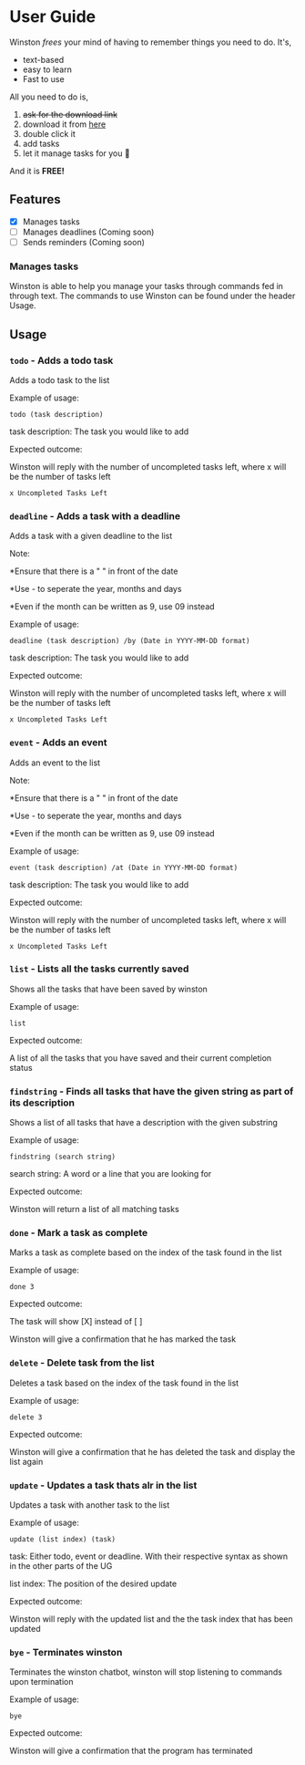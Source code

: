 # User Guide
Winston *frees* your mind of having to remember things you need to do. It's,
* text-based
* easy to learn
* Fast to use

All you need to do is,
1. ~~ask for the download link~~
2. download it from [here](https://github.com/Imerbear/ip)
2. double click it
3. add tasks
4. let it manage tasks for you :star_struck:

And it is **FREE!**

## Features 
*[x] Manages tasks
*[ ] Manages deadlines (Coming soon)
*[ ] Sends reminders (Coming soon)

### Manages tasks
Winston is able to help you manage your tasks through commands fed in through text. The commands to use Winston can be found under the header Usage.

## Usage

### `todo` - Adds a todo task

Adds a todo task to the list

Example of usage: 

`todo (task description)`

task description: The task you would like to add

Expected outcome:

Winston will reply with the number of uncompleted tasks left, where x will be the number of tasks left

```
x Uncompleted Tasks Left
```

### `deadline` - Adds a task with a deadline
Adds a task with a given deadline to the list

Note:

*Ensure that there is a " " in front of the date

*Use - to seperate the year, months and days

*Even if the month can be written as 9, use 09 instead

Example of usage: 

`deadline (task description) /by (Date in YYYY-MM-DD format)`

task description: The task you would like to add

Expected outcome:

Winston will reply with the number of uncompleted tasks left, where x will be the number of tasks left

```
x Uncompleted Tasks Left
```

### `event` - Adds an event
Adds an event to the list

Note:

*Ensure that there is a " " in front of the date

*Use - to seperate the year, months and days

*Even if the month can be written as 9, use 09 instead

Example of usage: 

`event (task description) /at (Date in YYYY-MM-DD format)`

task description: The task you would like to add

Expected outcome:

Winston will reply with the number of uncompleted tasks left, where x will be the number of tasks left

```
x Uncompleted Tasks Left
```

### `list` - Lists all the tasks currently saved
Shows all the tasks that have been saved by winston

Example of usage: 

`list`

Expected outcome:

A list of all the tasks that you have saved and their current completion status

### `findstring` - Finds all tasks that have the given string as part of its description
Shows a list of all tasks that have a description with the given substring

Example of usage: 

`findstring (search string)`

search string: A word or a line that you are looking for

Expected outcome:

Winston will return a list of all matching tasks

### `done` - Mark a task as complete
Marks a task as complete based on the index of the task found in the list

Example of usage: 

`done 3`

Expected outcome:

The task will show [X] instead of [ ]

Winston will give a confirmation that he has marked the task

### `delete` - Delete task from the list
Deletes a task based on the index of the task found in the list

Example of usage: 

`delete 3`

Expected outcome:

Winston will give a confirmation that he has deleted the task and display the list again


### `update` - Updates a task thats alr in the list
Updates a task with another task to the list

Example of usage: 

`update (list index) (task)`

task: Either todo, event or deadline. With their respective syntax as shown in the other parts of the UG

list index: The position of the desired update

Expected outcome:

Winston will reply with the updated list and the the task index that has been updated

### `bye` - Terminates winston
Terminates the winston chatbot, winston will stop listening to commands upon termination

Example of usage: 

`bye`

Expected outcome:

Winston will give a confirmation that the program has terminated